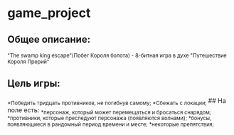 # game_project
## Общее описание:
<sub>"The swamp king escape"(Побег Короля болота) - 8-битная игра в духе "Путешествие Короля Прерий"</sub>
## Цель игры:
<sub>
  *Победить тридцать противников, не погибнув самому;
  *Сбежать с локации; </sub>
## На поле есть:
<sub>
  *персонаж, который может перемещаться и бросаться снарядом;
  *противники, которые преследуют персонажа (появляются волнами);
  *бонусы, появляющиеся в рандомный период времени и месте;
  *некоторые препятствия;</sub>
